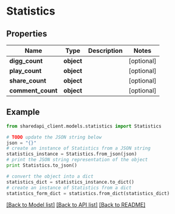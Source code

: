 # Statistics


## Properties
Name | Type | Description | Notes
------------ | ------------- | ------------- | -------------
**digg_count** | **object** |  | [optional] 
**play_count** | **object** |  | [optional] 
**share_count** | **object** |  | [optional] 
**comment_count** | **object** |  | [optional] 

## Example

```python
from sharedapi_client.models.statistics import Statistics

# TODO update the JSON string below
json = "{}"
# create an instance of Statistics from a JSON string
statistics_instance = Statistics.from_json(json)
# print the JSON string representation of the object
print Statistics.to_json()

# convert the object into a dict
statistics_dict = statistics_instance.to_dict()
# create an instance of Statistics from a dict
statistics_form_dict = statistics.from_dict(statistics_dict)
```
[[Back to Model list]](../README.md#documentation-for-models) [[Back to API list]](../README.md#documentation-for-api-endpoints) [[Back to README]](../README.md)


